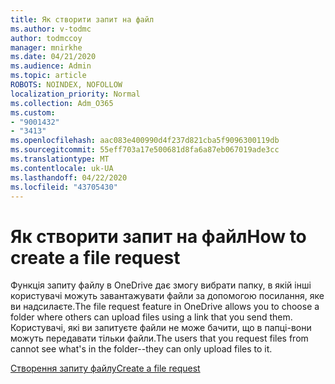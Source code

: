 ```yaml
---
title: Як створити запит на файл
ms.author: v-todmc
author: todmccoy
manager: mnirkhe
ms.date: 04/21/2020
ms.audience: Admin
ms.topic: article
ROBOTS: NOINDEX, NOFOLLOW
localization_priority: Normal
ms.collection: Adm_O365
ms.custom:
- "9001432"
- "3413"
ms.openlocfilehash: aac083e400990d4f237d821cba5f9096300119db
ms.sourcegitcommit: 55eff703a17e500681d8fa6a87eb067019ade3cc
ms.translationtype: MT
ms.contentlocale: uk-UA
ms.lasthandoff: 04/22/2020
ms.locfileid: "43705430"
---
```

# <a name="how-to-create-a-file-request"></a><span data-ttu-id="74ba5-102">Як створити запит на файл</span><span class="sxs-lookup"><span data-stu-id="74ba5-102">How to create a file request</span></span>

<span data-ttu-id="74ba5-103">Функція запиту файлу в OneDrive дає змогу вибрати папку, в якій інші користувачі можуть завантажувати файли за допомогою посилання, яке ви надсилаєте.</span><span class="sxs-lookup"><span data-stu-id="74ba5-103">The file request feature in OneDrive allows you to choose a folder where others can upload files using a link that you send them.</span></span> <span data-ttu-id="74ba5-104">Користувачі, які ви запитуєте файли не може бачити, що в папці-вони можуть передавати тільки файли.</span><span class="sxs-lookup"><span data-stu-id="74ba5-104">The users that you request files from cannot see what's in the folder--they can only upload files to it.</span></span>

[<span data-ttu-id="74ba5-105">Створення запиту файлу</span><span class="sxs-lookup"><span data-stu-id="74ba5-105">Create a file request</span></span>](https://support.office.com/article/create-a-file-request-f54aa7f8-2589-4421-b351-d415fc3b83af)